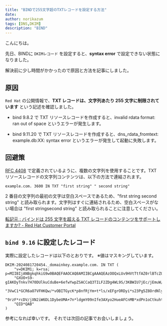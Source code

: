 ```yaml
---
title: "BINDで255文字超のTXTレコードを設定する方法"
date: 
author: norikazum
tags: [DNS,DKIM]
description: "BIND"
---
```


こんにちは。

先日、BINDに `DKIMレコード` を設定すると、**syntax error** で設定できない状態になりました。

解決前に少し時間がかかったので原因と方法を記事にしました。

## 原因
`Red Hat` の公開情報で、**TXT レコードは、文字列あたり 255 文字に制限されています** という記述を確認しました。

- bind 9.8.2 で TXT リソースレコードを作成すると、invalid rdata format: ran out of space というエラーが発生します。

- bind 9.11.20 で TXT リソースレコードを作成すると、dns_rdata_fromtext: example.db:XX: syntax error というエラーが発生して起動に失敗します。

## 回避策
[RFC 4408](https://datatracker.ietf.org/doc/html/rfc4408#section-3.1.3) で定義されているように、複数の文字列を使用することです。TXT リソースレコードの文字列コンテンツは、以下の方法で連結されます。

```bash:title=zone&nbsp;string
example.com. 3600 IN TXT "first string" " second string"
```

2 番目の文字列の最初の文字は空白スペースであるため、"first string second string" と読み取られます。文字列はすぐに連結されるため、空白スペースがない場合は "first stringsecond string" と読み取られることに注意してください。

[転記元 : バインドは 255 文字を超える TXT レコードのコンテンツをサポートしますか? - Red Hat Customer Portal](https://access.redhat.com/ja/solutions/7056227)

## `bind 9.16` に設定したレコード
実際に設定したレコードは以下のとおりです。
※値はマスキングしています。


```bash:title=zone&nbsp;string
DKIM-2024081720454._domainkey.example.com. IN TXT (
    "v=DKIM1; k=rsa; p=MIIBIjANBgkqhkiG9w0BAQEFAAOCAQ8AMIIBCgAAAQEAzOOQxLUv9HVtTtfAZ0rlBTcZOYVEiLCVtmVyzU"
    "GXUO+S9-gIAKDyTnkv7H70DUlkuCduBe+6efwYwpZSACCaQ3TILF2ZDg4WL9S/3KBWIU7jEc/jEmuW/Ii0ae+eacyAjAWQRtDZovH"
    "3VwC1*GCR6aO7VFHKQw/*vOBITGycK*p8nfRjYm+t*ls/xEFgrORDyi*s23Pg5Z8OrdNlyon1zmarOtEdwV6c1Cq6GY0CqJ6V8SEf"
    "9rzF*rcDV/jXN2iW6DL1DybeUMA+7n*ldgmY09nIfe3AXyo2HueAFCnMB*xdPn1oCtkuhtFI5Lmk8ybw8MclfX+GL7Bt6KcIyq9df"
    "QID*QAB"
)
```

参考になれば幸いです。
それでは次回の記事でお会いしましょう。
